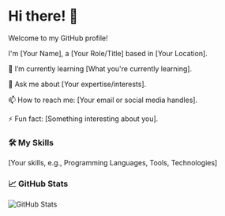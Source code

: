 <!DOCTYPE html>
<html lang="en">
<head>
    <meta charset="UTF-8">
    <meta name="viewport" content="width=device-width, initial-scale=1.0">
    <title>GitHub Profile</title>
    
</head>
<body>
    <div class="container">
        <h1>Hi there! 👋</h1>
        <p>Welcome to my GitHub profile!</p>
        <p>I'm [Your Name], a [Your Role/Title] based in [Your Location].</p>
        <p>🌱 I’m currently learning [What you're currently learning].</p>
        <p>💬 Ask me about [Your expertise/interests].</p>
        <p>📫 How to reach me: [Your email or social media handles].</p>
        <p>⚡ Fun fact: [Something interesting about you].</p>
        <h3>🛠️ My Skills</h3>
        <p>[Your skills, e.g., Programming Languages, Tools, Technologies]</p>
        <h3>📈 GitHub Stats</h3>
        <img src="https://github-readme-stats.vercel.app/api?username=yourusername&show_icons=true&theme=radical" alt="GitHub Stats" />
    </div>
</body>
</html>

<!--
**hohlamon/hohlamon** is a ✨ _special_ ✨ repository because its `README.md` (this file) appears on your GitHub profile.

Here are some ideas to get you started:

- 🔭 I’m currently working on ...
- 🌱 I’m currently learning ...
- 👯 I’m looking to collaborate on ...
- 🤔 I’m looking for help with ...
- 💬 Ask me about ...
- 📫 How to reach me: ...
- 😄 Pronouns: ...
- ⚡ Fun fact: ...
-->
